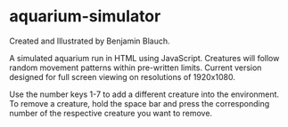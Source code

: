 # aquarium-simulator

Created and Illustrated by Benjamin Blauch.

A simulated aquarium run in HTML using JavaScript. Creatures will follow random movement patterns within pre-written limits. Current version designed for full screen viewing on resolutions of 1920x1080.

Use the number keys 1-7 to add a different creature into the environment. To remove a creature, hold the space bar and press the corresponding number of the respective creature you want to remove.
